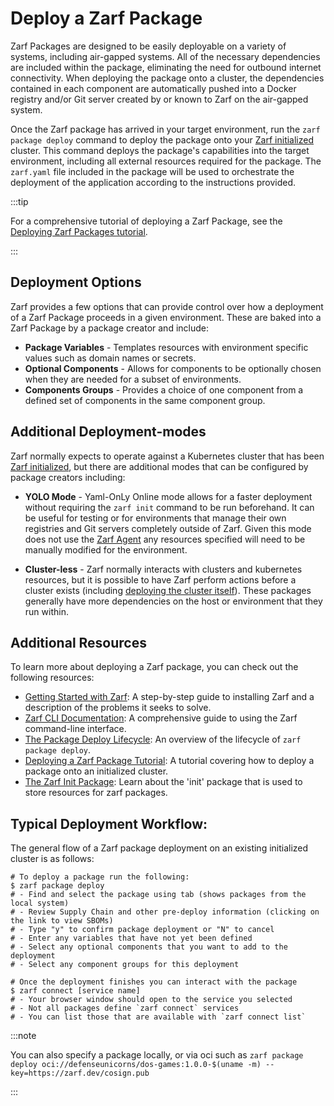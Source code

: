 # Deploy a Zarf Package

Zarf Packages are designed to be easily deployable on a variety of systems, including air-gapped systems. All of the necessary dependencies are included within the package, eliminating the need for outbound internet connectivity. When deploying the package onto a cluster, the dependencies contained in each component are automatically pushed into a Docker registry and/or Git server created by or known to Zarf on the air-gapped system.

Once the Zarf package has arrived in your target environment, run the `zarf package deploy` command to deploy the package onto your [Zarf initialized](../3-create-a-zarf-package/3-zarf-init-package.md) cluster. This command deploys the package's capabilities into the target environment, including all external resources required for the package. The `zarf.yaml` file included in the package will be used to orchestrate the deployment of the application according to the instructions provided.

:::tip

For a comprehensive tutorial of deploying a Zarf Package, see the [Deploying Zarf Packages tutorial](../5-zarf-tutorials/2-deploying-zarf-packages.md).

:::

## Deployment Options

Zarf provides a few options that can provide control over how a deployment of a Zarf Package proceeds in a given environment.  These are baked into a Zarf Package by a package creator and include:

- **Package Variables** - Templates resources with environment specific values such as domain names or secrets.
- **Optional Components** -  Allows for components to be optionally chosen when they are needed for a subset of environments.
- **Components Groups** - Provides a choice of one component from a defined set of components in the same component group.

## Additional Deployment-modes

Zarf normally expects to operate against a Kubernetes cluster that has been [Zarf initialized](../3-create-a-zarf-package/3-zarf-init-package.md), but there are additional modes that can be configured by package creators including:

- **YOLO Mode** - Yaml-OnLy Online mode allows for a faster deployment without requiring the `zarf init` command to be run beforehand. It can be useful for testing or for environments that manage their own registries and Git servers completely outside of Zarf.  Given this mode does not use the [Zarf Agent](../8-faq.md#what-is-the-zarf-agent) any resources specified will need to be manually modified for the environment.

- **Cluster-less** - Zarf normally interacts with clusters and kubernetes resources, but it is possible to have Zarf perform actions before a cluster exists (including [deploying the cluster itself](../5-zarf-tutorials/5-creating-a-k8s-cluster-with-zarf.md)).  These packages generally have more dependencies on the host or environment that they run within.

## Additional Resources

To learn more about deploying a Zarf package, you can check out the following resources:

- [Getting Started with Zarf](../1-getting-started/index.md): A step-by-step guide to installing Zarf and a description of the problems it seeks to solve.
- [Zarf CLI Documentation](../2-the-zarf-cli/index.md): A comprehensive guide to using the Zarf command-line interface.
- [The Package Deploy Lifecycle](./1-package-deploy-lifecycle.md): An overview of the lifecycle of `zarf package deploy`.
- [Deploying a Zarf Package Tutorial](../5-zarf-tutorials/3-deploy-a-retro-arcade.md): A tutorial covering how to deploy a package onto an initialized cluster.
- [The Zarf Init Package](../3-create-a-zarf-package/3-zarf-init-package.md): Learn about the 'init' package that is used to store resources for zarf packages.

## Typical Deployment Workflow:

The general flow of a Zarf package deployment on an existing initialized cluster is as follows:

```shell
# To deploy a package run the following:
$ zarf package deploy
# - Find and select the package using tab (shows packages from the local system)
# - Review Supply Chain and other pre-deploy information (clicking on the link to view SBOMs)
# - Type "y" to confirm package deployment or "N" to cancel
# - Enter any variables that have not yet been defined
# - Select any optional components that you want to add to the deployment
# - Select any component groups for this deployment

# Once the deployment finishes you can interact with the package
$ zarf connect [service name]
# - Your browser window should open to the service you selected
# - Not all packages define `zarf connect` services
# - You can list those that are available with `zarf connect list`
```

:::note

You can also specify a package locally, or via oci such as `zarf package deploy oci://defenseunicorns/dos-games:1.0.0-$(uname -m) --key=https://zarf.dev/cosign.pub`

:::
